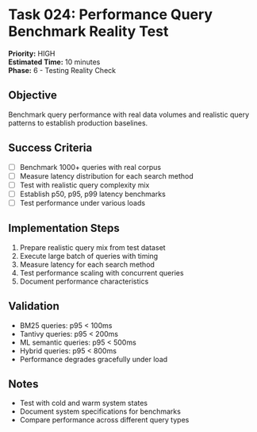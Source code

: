 # Task 024: Performance Query Benchmark Reality Test
**Priority:** HIGH  
**Estimated Time:** 10 minutes  
**Phase:** 6 - Testing Reality Check  

## Objective
Benchmark query performance with real data volumes and realistic query patterns to establish production baselines.

## Success Criteria
- [ ] Benchmark 1000+ queries with real corpus
- [ ] Measure latency distribution for each search method
- [ ] Test with realistic query complexity mix
- [ ] Establish p50, p95, p99 latency benchmarks
- [ ] Test performance under various loads

## Implementation Steps
1. Prepare realistic query mix from test dataset
2. Execute large batch of queries with timing
3. Measure latency for each search method
4. Test performance scaling with concurrent queries
5. Document performance characteristics

## Validation
- BM25 queries: p95 < 100ms
- Tantivy queries: p95 < 200ms  
- ML semantic queries: p95 < 500ms
- Hybrid queries: p95 < 800ms
- Performance degrades gracefully under load

## Notes
- Test with cold and warm system states
- Document system specifications for benchmarks
- Compare performance across different query types